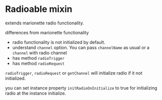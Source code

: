 # Radioable mixin
extends marionette radio functionality.

differences from marionette functionality
* radio functionality is not initialized by default.
* understand `channel` option. You can pass `channelName` as usual or a `channel` with radio channel
* has method `radioTrigger`
* has method `radioRequest`

`radioTrigger`, `radioRequest` or `getChannel` will initialize radio if it not initialized.

you can set instance property `initRadioOnInitialize` to true for initializing radio at the instance initialize.
